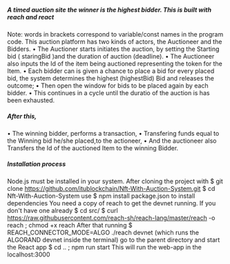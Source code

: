 ##### A timed auction site the winner is the highest bidder. This is built with reach and react
Note: words in brackets correspond to variable/const names in the program code.
This auction platform has two kinds of actors, the Auctioneer and the Bidders.
•	The Auctioner starts initiates the auction, by setting the Starting bid ( staringBid )and the duration of auction (deadline).
•	The Auctioneer also inputs the Id of the item being auctioned representing the token for the Item.
•	Each bidder can is given a chance to place a bid for every placed bid, the system determines the highest (highestBid) Bid and releases the outcome;
•	Then open the window for bids to be placed again by each bidder.
•	This continues in a cycle until the duratio of the auction is has been exhausted.
##### After this,
•	The winning bidder, performs a transaction,
•	Transfering funds equal to the Winning bid he/she placed,to the actioneer,
•	And the auctioneer also Transfers the Id of the auctioned Item to the winning Bidder.
##### Installation process
Node.js must be installed in your system.
After cloning the project with $ git clone https://github.com/itublockchain/Nft-With-Auction-System.git
$ cd Nft-With-Auction-System
use $ npm install package.json to install dependencies
You need a copy of reach to get the devnet running. If you don't have one already
$ cd src/
$ curl https://raw.githubusercontent.com/reach-sh/reach-lang/master/reach -o reach ; chmod +x reach
After that running $ REACH_CONNECTOR_MODE=ALGO ./reach devnet (which runs the ALGORAND devnet inside the terminal)
go to the parent directory and start the React app $ cd .. ; npm run start
This will run the web-app in the localhost:3000

